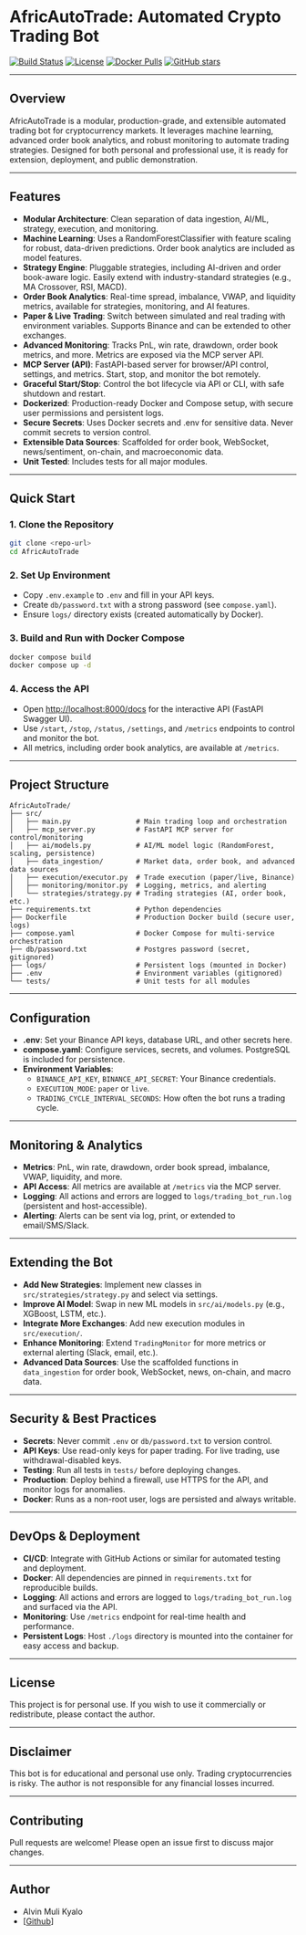 # AfricAutoTrade: Automated Crypto Trading Bot

[![Build Status](https://img.shields.io/github/actions/workflow/status/Mulih/AfricAutoTrade/ci.yml?branch=main&label=build)](https://github.com/Mulih/AfricAutoTrade/actions)
[![License](https://img.shields.io/github/license/Mulih/AfricAutoTrade)](https://github.com/Mulih/AfricAutoTrade/blob/main/LICENSE)
[![Docker Pulls](https://img.shields.io/docker/pulls/mulih/africautotrade?label=Docker%20Pulls)](https://hub.docker.com/r/mulih/africautotrade)
[![GitHub stars](https://img.shields.io/github/stars/Mulih/AfricAutoTrade?style=social)](https://github.com/Mulih/AfricAutoTrade)

<p align="center">
</p>

---

## Overview

AfricAutoTrade is a modular, production-grade, and extensible automated trading bot for cryptocurrency markets. It leverages machine learning, advanced order book analytics, and robust monitoring to automate trading strategies. Designed for both personal and professional use, it is ready for extension, deployment, and public demonstration.

---

## Features

- **Modular Architecture**: Clean separation of data ingestion, AI/ML, strategy, execution, and monitoring.
- **Machine Learning**: Uses a RandomForestClassifier with feature scaling for robust, data-driven predictions. Order book analytics are included as model features.
- **Strategy Engine**: Pluggable strategies, including AI-driven and order book-aware logic. Easily extend with industry-standard strategies (e.g., MA Crossover, RSI, MACD).
- **Order Book Analytics**: Real-time spread, imbalance, VWAP, and liquidity metrics, available for strategies, monitoring, and AI features.
- **Paper & Live Trading**: Switch between simulated and real trading with environment variables. Supports Binance and can be extended to other exchanges.
- **Advanced Monitoring**: Tracks PnL, win rate, drawdown, order book metrics, and more. Metrics are exposed via the MCP server API.
- **MCP Server (API)**: FastAPI-based server for browser/API control, settings, and metrics. Start, stop, and monitor the bot remotely.
- **Graceful Start/Stop**: Control the bot lifecycle via API or CLI, with safe shutdown and restart.
- **Dockerized**: Production-ready Docker and Compose setup, with secure user permissions and persistent logs.
- **Secure Secrets**: Uses Docker secrets and .env for sensitive data. Never commit secrets to version control.
- **Extensible Data Sources**: Scaffolded for order book, WebSocket, news/sentiment, on-chain, and macroeconomic data.
- **Unit Tested**: Includes tests for all major modules.

---

## Quick Start

### 1. Clone the Repository

```bash
git clone <repo-url>
cd AfricAutoTrade
```

### 2. Set Up Environment

- Copy `.env.example` to `.env` and fill in your API keys.
- Create `db/password.txt` with a strong password (see `compose.yaml`).
- Ensure `logs/` directory exists (created automatically by Docker).

### 3. Build and Run with Docker Compose

```bash
docker compose build
docker compose up -d
```

### 4. Access the API

- Open [http://localhost:8000/docs](http://localhost:8000/docs) for the interactive API (FastAPI Swagger UI).
- Use `/start`, `/stop`, `/status`, `/settings`, and `/metrics` endpoints to control and monitor the bot.
- All metrics, including order book analytics, are available at `/metrics`.

---

## Project Structure

```text
AfricAutoTrade/
├── src/
│   ├── main.py                # Main trading loop and orchestration
│   ├── mcp_server.py          # FastAPI MCP server for control/monitoring
│   ├── ai/models.py           # AI/ML model logic (RandomForest, scaling, persistence)
│   ├── data_ingestion/        # Market data, order book, and advanced data sources
│   ├── execution/executor.py  # Trade execution (paper/live, Binance)
│   ├── monitoring/monitor.py  # Logging, metrics, and alerting
│   └── strategies/strategy.py # Trading strategies (AI, order book, etc.)
├── requirements.txt           # Python dependencies
├── Dockerfile                 # Production Docker build (secure user, logs)
├── compose.yaml               # Docker Compose for multi-service orchestration
├── db/password.txt            # Postgres password (secret, gitignored)
├── logs/                      # Persistent logs (mounted in Docker)
├── .env                       # Environment variables (gitignored)
└── tests/                     # Unit tests for all modules
```

---

## Configuration

- **.env**: Set your Binance API keys, database URL, and other secrets here.
- **compose.yaml**: Configure services, secrets, and volumes. PostgreSQL is included for persistence.
- **Environment Variables**:
  - `BINANCE_API_KEY`, `BINANCE_API_SECRET`: Your Binance credentials.
  - `EXECUTION_MODE`: `paper` or `live`.
  - `TRADING_CYCLE_INTERVAL_SECONDS`: How often the bot runs a trading cycle.

---

## Monitoring & Analytics

- **Metrics**: PnL, win rate, drawdown, order book spread, imbalance, VWAP, liquidity, and more.
- **API Access**: All metrics are available at `/metrics` via the MCP server.
- **Logging**: All actions and errors are logged to `logs/trading_bot_run.log` (persistent and host-accessible).
- **Alerting**: Alerts can be sent via log, print, or extended to email/SMS/Slack.

---

## Extending the Bot

- **Add New Strategies**: Implement new classes in `src/strategies/strategy.py` and select via settings.
- **Improve AI Model**: Swap in new ML models in `src/ai/models.py` (e.g., XGBoost, LSTM, etc.).
- **Integrate More Exchanges**: Add new execution modules in `src/execution/`.
- **Enhance Monitoring**: Extend `TradingMonitor` for more metrics or external alerting (Slack, email, etc.).
- **Advanced Data Sources**: Use the scaffolded functions in `data_ingestion` for order book, WebSocket, news, on-chain, and macro data.

---

## Security & Best Practices

- **Secrets**: Never commit `.env` or `db/password.txt` to version control.
- **API Keys**: Use read-only keys for paper trading. For live trading, use withdrawal-disabled keys.
- **Testing**: Run all tests in `tests/` before deploying changes.
- **Production**: Deploy behind a firewall, use HTTPS for the API, and monitor logs for anomalies.
- **Docker**: Runs as a non-root user, logs are persisted and always writable.

---

## DevOps & Deployment

- **CI/CD**: Integrate with GitHub Actions or similar for automated testing and deployment.
- **Docker**: All dependencies are pinned in `requirements.txt` for reproducible builds.
- **Logging**: All actions and errors are logged to `logs/trading_bot_run.log` and surfaced via the API.
- **Monitoring**: Use `/metrics` endpoint for real-time health and performance.
- **Persistent Logs**: Host `./logs` directory is mounted into the container for easy access and backup.

---

## License

This project is for personal use. If you wish to use it commercially or redistribute, please contact the author.

---

## Disclaimer

This bot is for educational and personal use only. Trading cryptocurrencies is risky. The author is not responsible for any financial losses incurred.

---

## Contributing

Pull requests are welcome! Please open an issue first to discuss major changes.

---

## Author

- Alvin Muli Kyalo
- [[Github](https://github.com/Mulih)]
